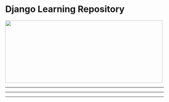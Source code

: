 # Django Learning Repository

<img src="https://i.imgur.com/ahjHe3h.jpeg" width="500" height="200">

---

***

___
